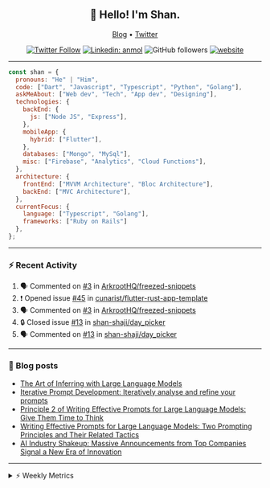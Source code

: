 <h2 align="center">👋 Hello! I'm Shan.</h2>
<p align="center">
  <a href="https://medium.com/feed/@shan-shaji">Blog</a> •
  <a href="https://twitter.com/intent/follow?screen_name=shan__shaji">Twitter</a>
</p>

<p align="center"><a href="https://twitter.com/intent/follow?screen_name=shan__shaji"><img src="https://img.shields.io/twitter/follow/shan__shaji?style=flat" alt="Twitter Follow"></a>
<a href="https://www.linkedin.com/in/shan-shaji/"><img src="https://img.shields.io/badge/shan-shaji?style=flat-square&amp;logo=Linkedin&amp;logoColor=white&amp;link=https://www.linkedin.com/in/shan-shaji/" alt="Linkedin: anmol"></a>
<img src="https://img.shields.io/github/followers/shan-shaji?label=Follow&amp;style=social" alt="GitHub followers">
<a href="http://shan-shaji.github.io/"><img src="https://img.shields.io/badge/Website-46a2f1.svg?&amp;style=flat-square&amp;logo=Google-Chrome&amp;logoColor=white&amp;link=http://shan-shaji.github.io/" alt="website"></a></p>

<hr>

```javascript
const shan = {
  pronouns: "He" | "Him",
  code: ["Dart", "Javascript", "Typescript", "Python", "Golang"],
  askMeAbout: ["Web dev", "Tech", "App dev", "Designing"],
  technologies: {
    backEnd: {
      js: ["Node JS", "Express"],
    },
    mobileApp: {
      hybrid: ["Flutter"],
    },
    databases: ["Mongo", "MySql"],
    misc: ["Firebase", "Analytics", "Cloud Functions"],
  },
  architecture: {
    frontEnd: ["MVVM Architecture", "Bloc Architecture"],
    backEnd: ["MVC Architecture"],
  },
  currentFocus: {
    language: ["Typescript", "Golang"],
    frameworks: ["Ruby on Rails"]
  },
};
```

---

### ⚡ Recent Activity

<!--START_SECTION:activity-->
1. 🗣 Commented on [#3](https://github.com/ArkrootHQ/freezed-snippets/issues/3) in [ArkrootHQ/freezed-snippets](https://github.com/ArkrootHQ/freezed-snippets)
2. ❗ Opened issue [#45](https://github.com/cunarist/flutter-rust-app-template/issues/45) in [cunarist/flutter-rust-app-template](https://github.com/cunarist/flutter-rust-app-template)
3. 🗣 Commented on [#3](https://github.com/ArkrootHQ/freezed-snippets/issues/3) in [ArkrootHQ/freezed-snippets](https://github.com/ArkrootHQ/freezed-snippets)
4. 🔒 Closed issue [#13](https://github.com/shan-shaji/day_picker/issues/13) in [shan-shaji/day_picker](https://github.com/shan-shaji/day_picker)
5. 🗣 Commented on [#13](https://github.com/shan-shaji/day_picker/issues/13) in [shan-shaji/day_picker](https://github.com/shan-shaji/day_picker)
<!--END_SECTION:activity-->

---

### 📕 Blog posts

<!-- BLOG-POST-LIST:START -->
- [The Art of Inferring with Large Language Models](https://dev.to/arkroot/the-art-of-inferring-with-large-language-models-243m)
- [Iterative Prompt Development: Iteratively analyse and refine your prompts](https://dev.to/arkroot/iterative-prompt-development-iteratively-analyse-and-refine-your-prompts-3ibl)
- [Principle 2 of Writing Effective Prompts for Large Language Models: Give Them Time to Think](https://dev.to/arkroot/principle-2-of-writing-effective-prompts-for-large-language-models-give-them-time-to-think-25j3)
- [Writing Effective Prompts for Large Language Models: Two Prompting Principles and Their Related Tactics](https://dev.to/arkroot/writing-effective-prompts-for-large-language-models-two-prompting-principles-and-their-related-tactics-151a)
- [AI Industry Shakeup: Massive Announcements from Top Companies Signal a New Era of Innovation](https://dev.to/shanshaji/ai-industry-shakeup-massive-announcements-from-top-companies-signal-a-new-era-of-innovation-pj7)
<!-- BLOG-POST-LIST:END -->

<hr>
<details>
    <summary>⚡ Weekly Metrics</summary>
    <p>
    
<!--START_SECTION:waka-->
![Code Time](http://img.shields.io/badge/Code%20Time-2%2C282%20hrs%2020%20mins-blue)

![Profile Views](http://img.shields.io/badge/Profile%20Views-6-blue)

**🐱 My GitHub Data** 

> 📦 ? Used in GitHub's Storage 
 > 
> 🏆 416 Contributions in the Year 2023
 > 
> 💼 Opted to Hire
 > 
> 📜 139 Public Repositories 
 > 
> 🔑 0 Private Repositories 
 > 
**I'm a Night 🦉** 

```text
🌞 Morning                4507 commits        ███░░░░░░░░░░░░░░░░░░░░░░   11.52 % 
🌆 Daytime                10674 commits       ███████░░░░░░░░░░░░░░░░░░   27.29 % 
🌃 Evening                17835 commits       ███████████░░░░░░░░░░░░░░   45.60 % 
🌙 Night                  6097 commits        ████░░░░░░░░░░░░░░░░░░░░░   15.59 % 
```
📅 **I'm Most Productive on Thursday** 

```text
Monday                   5592 commits        ████░░░░░░░░░░░░░░░░░░░░░   14.30 % 
Tuesday                  6299 commits        ████░░░░░░░░░░░░░░░░░░░░░   16.10 % 
Wednesday                4891 commits        ███░░░░░░░░░░░░░░░░░░░░░░   12.50 % 
Thursday                 8192 commits        █████░░░░░░░░░░░░░░░░░░░░   20.94 % 
Friday                   6758 commits        ████░░░░░░░░░░░░░░░░░░░░░   17.28 % 
Saturday                 3607 commits        ██░░░░░░░░░░░░░░░░░░░░░░░   09.22 % 
Sunday                   3774 commits        ██░░░░░░░░░░░░░░░░░░░░░░░   09.65 % 
```


📊 **This Week I Spent My Time On** 

```text
🕑︎ Time Zone: Asia/Kolkata

💬 Programming Languages: 
Dart                     16 hrs 1 min        █████████████████░░░░░░░░   68.13 % 
Kotlin                   2 hrs 28 mins       ███░░░░░░░░░░░░░░░░░░░░░░   10.53 % 
PHP                      2 hrs 13 mins       ██░░░░░░░░░░░░░░░░░░░░░░░   09.43 % 
Bash                     55 mins             █░░░░░░░░░░░░░░░░░░░░░░░░   03.96 % 
YAML                     42 mins             █░░░░░░░░░░░░░░░░░░░░░░░░   02.99 % 

🔥 Editors: 
Android Studio           20 hrs 26 mins      ██████████████████████░░░   86.87 % 
VS Code                  3 hrs 5 mins        ███░░░░░░░░░░░░░░░░░░░░░░   13.13 % 

🐱‍💻 Projects: 
turbo-flutter            17 hrs 52 mins      ███████████████████░░░░░░   75.94 % 
idp-android-sdk-artifacts2 hrs 33 mins       ███░░░░░░░░░░░░░░░░░░░░░░   10.90 % 
homeday-functions        2 hrs               ██░░░░░░░░░░░░░░░░░░░░░░░   08.57 % 
homeday                  58 mins             █░░░░░░░░░░░░░░░░░░░░░░░░   04.17 % 
post-it                  5 mins              ░░░░░░░░░░░░░░░░░░░░░░░░░   00.39 % 

💻 Operating System: 
Mac                      23 hrs 31 mins      █████████████████████████   100.00 % 
```

**I Mostly Code in Dart** 

```text
Dart                     55 repos            ████████████░░░░░░░░░░░░░   46.61 % 
TypeScript               5 repos             █░░░░░░░░░░░░░░░░░░░░░░░░   04.24 % 
Python                   5 repos             █░░░░░░░░░░░░░░░░░░░░░░░░   04.24 % 
Ruby                     3 repos             █░░░░░░░░░░░░░░░░░░░░░░░░   02.54 % 
Shell                    1 repo              ░░░░░░░░░░░░░░░░░░░░░░░░░   00.85 % 
```




 Last Updated on 27/06/2023 18:54:03 UTC
<!--END_SECTION:waka-->

</p>
 </details>
